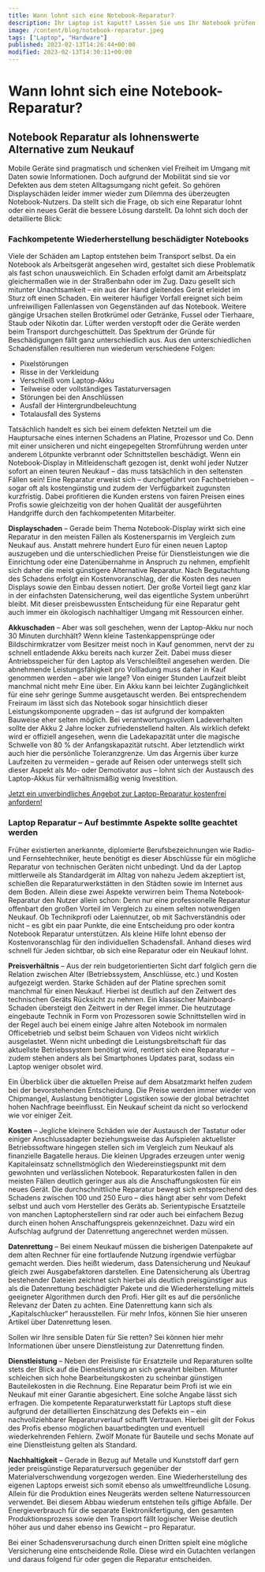 ```yaml
---
title: Wann lohnt sich eine Notebook-Reparatur?
description: Ihr Laptop ist kaputt? Lassen Sie uns Ihr Notebook prüfen und checken, ob sich eine Reparatur für Sie doch lohnt!
image: /content/blog/notebook-reparatur.jpeg
tags: ["Laptop", "Hardware"]
published: 2023-02-13T14:26:44+00:00
modified: 2023-02-13T14:30:11+00:00
---
```


# Wann lohnt sich eine Notebook-Reparatur?

## Notebook Reparatur als lohnenswerte Alternative zum Neukauf

Mobile Geräte sind pragmatisch und schenken viel Freiheit im Umgang mit Daten sowie Informationen. Doch aufgrund der Mobilität sind sie vor Defekten aus dem steten Alltagsumgang nicht gefeit. So gehören Displayschäden leider immer wieder zum Dilemma des überzeugten Notebook-Nutzers. Da stellt sich die Frage, ob sich eine Reparatur lohnt oder ein neues Gerät die bessere Lösung darstellt. Da lohnt sich doch der detaillierte Blick:

### Fachkompetente Wiederherstellung beschädigter Notebooks
Viele der Schäden am Laptop entstehen beim Transport selbst. Da ein Notebook als Arbeitsgerät angesehen wird, gestaltet sich diese Problematik als fast schon unausweichlich. Ein Schaden erfolgt damit am Arbeitsplatz gleichermaßen wie in der Straßenbahn oder im Zug. Dazu gesellt sich mitunter Unachtsamkeit – ein aus der Hand gleitendes Gerät erleidet im Sturz oft einen Schaden. Ein weiterer häufiger Vorfall ereignet sich beim unfreiwilligen Fallenlassen von Gegenständen auf das Notebook. Weitere gängige Ursachen stellen Brotkrümel oder Getränke, Fussel oder Tierhaare, Staub oder Nikotin dar. Lüfter werden verstopft oder die Geräte werden beim Transport durchgeschüttelt. Das Spektrum der Gründe für Beschädigungen fällt ganz unterschiedlich aus. Aus den unterschiedlichen Schadensfällen resultieren nun wiederum verschiedene Folgen:

- Pixelstörungen
- Risse in der Verkleidung
- Verschleiß vom Laptop-Akku
- Teilweise oder vollständiges Tastaturversagen
- Störungen bei den Anschlüssen
- Ausfall der Hintergrundbeleuchtung
- Totalausfall des Systems

Tatsächlich handelt es sich bei einem defekten Netzteil um die Hauptursache eines internen Schadens an Platine, Prozessor und Co. Denn mit einer unsicheren und nicht eingepegelten Stromführung werden unter anderem Lötpunkte verbrannt oder Schnittstellen beschädigt. Wenn ein Notebook-Display in Mitleidenschaft gezogen ist, denkt wohl jeder Nutzer sofort an einen teuren Neukauf – das muss tatsächlich in den seltensten Fällen sein! Eine Reparatur erweist sich – durchgeführt von Fachbetrieben – sogar oft als kostengünstig und zudem der Verfügbarkeit zugunsten kurzfristig. Dabei profitieren die Kunden erstens von fairen Preisen eines Profis sowie gleichzeitig von der hohen Qualität der ausgeführten Handgriffe durch den fachkompetenten Mitarbeiter.

**Displayschaden** – Gerade beim Thema Notebook-Display wirkt sich eine Reparatur in den meisten Fällen als Kostenersparnis im Vergleich zum Neukauf aus. Anstatt mehrere hundert Euro für einen neuen Laptop auszugeben und die unterschiedlichen Preise für Dienstleistungen wie die Einrichtung oder eine Datenübernahme in Anspruch zu nehmen, empfiehlt sich daher die meist günstigere Alternative Reparatur. Nach Begutachtung des Schadens erfolgt ein Kostenvoranschlag, der die Kosten des neuen Displays sowie den Einbau dessen notiert. Der große Vorteil liegt ganz klar in der einfachsten Datensicherung, weil das eigentliche System unberührt bleibt. Mit dieser preisbewussten Entscheidung für eine Reparatur geht auch immer ein ökologisch nachhaltiger Umgang mit Ressourcen einher.

**Akkuschaden** – Aber was soll geschehen, wenn der Laptop-Akku nur noch 30 Minuten durchhält? Wenn kleine Tastenkappensprünge oder Bildschirmkratzer vom Besitzer meist noch in Kauf genommen, nervt der zu schnell entladende Akku bereits nach kurzer Zeit. Dabei muss dieser Antriebsspeicher für den Laptop als Verschleißteil angesehen werden. Die abnehmende Leistungsfähigkeit pro Vollladung muss daher in Kauf genommen werden – aber wie lange? Von einiger Stunden Laufzeit bleibt manchmal nicht mehr Eine über. Ein Akku kann bei leichter Zugänglichkeit für eine sehr geringe Summe ausgetauscht werden. Bei entsprechendem Freiraum im lässt sich das Notebook sogar hinsichtlich dieser Leistungskomponente upgraden – das ist aufgrund der kompakten Bauweise eher selten möglich. Bei verantwortungsvollem Ladeverhalten sollte der Akku 2 Jahre locker zufriedenstellend halten. Als wirklich defekt wird er offiziell angesehen, wenn die Ladekapazität unter die magische Schwelle von 80 % der Anfangskapazität rutscht. Aber letztendlich wirkt auch hier die persönliche Toleranzgrenze. Um das Ärgernis über kurze Laufzeiten zu vermeiden – gerade auf Reisen oder unterwegs stellt sich dieser Aspekt als Mo- oder Demotivator aus – lohnt sich der Austausch des Laptop-Akkus für verhältnismäßig wenig Investition.

[Jetzt ein unverbindliches Angebot zur Laptop-Reparatur kostenfrei anfordern!](/repair/laptop-reparatur)

### Laptop Reparatur – Auf bestimmte Aspekte sollte geachtet werden
Früher existierten anerkannte, diplomierte Berufsbezeichnungen wie Radio- und Fernsehtechniker, heute benötigt es dieser Abschlüsse für ein mögliche Reparatur von technischen Geräten nicht unbedingt. Und da der Laptop mittlerweile als Standardgerät im Alltag von nahezu Jedem akzeptiert ist, schießen die Reparaturwerkstätten in den Städten sowie im Internet aus dem Boden. Allein diese zwei Aspekte verwirren beim Thema Notebook-Reparatur den Nutzer allein schon: Denn nur eine professionelle Reparatur offenbart den großen Vorteil im Vergleich zu einem selten notwendigen Neukauf. Ob Technikprofi oder Laiennutzer, ob mit Sachverständnis oder nicht – es gibt ein paar Punkte, die eine Entscheidung pro oder kontra Notebook Reparatur unterstützen. Als kleine Hilfe lohnt ebenso der Kostenvoranschlag für den individuellen Schadensfall. Anhand dieses wird schnell für Jeden sichtbar, ob sich eine Reparatur oder ein Neukauf lohnt.

**Preisverhältnis** – Aus der rein budgetorientierten Sicht darf folglich gern die Relation zwischen Alter (Betriebssystem, Anschlüsse, etc.) und Kosten aufgezeigt werden. Starke Schäden auf der Platine sprechen somit manchmal für einen Neukauf. Hierbei ist deutlich auf den Zeitwert des technischen Geräts Rücksicht zu nehmen. Ein klassischer Mainboard-Schaden übersteigt den Zeitwert in der Regel immer. Die heutzutage eingebaute Technik in Form von Prozessoren sowie Schnittstellen wird in der Regel auch bei einem einige Jahre alten Notebook im normalen Officebetrieb und selbst beim Schauen von Videos nicht wirklich ausgelastet. Wenn nicht unbedingt die Leistungsbreitschaft für das aktuellste Betriebssystem benötigt wird, rentiert sich eine Reparatur – zudem stehen anders als bei Smartphones Updates parat, sodass ein Laptop weniger obsolet wird.

Ein Überblick über die aktuellen Preise auf dem Absatzmarkt helfen zudem bei der bevorstehenden Entscheidung. Die Preise werden immer wieder von Chipmangel, Auslastung benötigter Logistiken sowie der global betrachtet hohen Nachfrage beeinflusst. Ein Neukauf scheint da nicht so verlockend wie vor einiger Zeit.

**Kosten** – Jegliche kleinere Schäden wie der Austausch der Tastatur oder einiger Anschlussadapter beziehungsweise das Aufspielen aktuellster Betriebssoftware hingegen stellen sich im Vergleich zum Neukauf als finanzielle Bagatelle heraus. Die kleinen Upgrades erzeugen unter wenig Kapitaleinsatz schnellstmöglich den Wiedereinstiegspunkt mit dem gewohnten und verlässlichen Notebook. Reparaturkosten fallen in den meisten Fällen deutlich geringer aus als die Anschaffungskosten für ein neues Gerät. Die durchschnittliche Reparatur bewegt sich entsprechend des Schadens zwischen 100 und 250 Euro – dies hängt aber sehr vom Defekt selbst und auch vom Hersteller des Geräts ab. Serientypische Ersatzteile von manchen Laptopherstellern sind rar oder auch bei einfachem Bezug durch einen hohen Anschaffungspreis gekennzeichnet. Dazu wird ein Aufschlag aufgrund der Datenrettung angerechnet werden müssen.

**Datenrettung** – Bei einem Neukauf müssen die bisherigen Datenpakete auf dem alten Rechner für eine fortlaufende Nutzung irgendwie verfügbar gemacht werden. Dies heißt wiederum, dass Datensicherung und Neukauf gleich zwei Ausgabefaktoren darstellen. Eine Datensicherung als Übertrag bestehender Dateien zeichnet sich hierbei als deutlich preisgünstiger aus als die Datenrettung beschädigter Pakete und die Wiederherstellung mittels geeigneter Algorithmen durch den Profi. Hier gilt es auf die persönliche Relevanz der Daten zu achten. Eine Datenrettung kann sich als „Kapitalschlucker“ herausstellen. Für mehr Infos, können Sie hier unseren Artikel über Datenrettung lesen.

Sollen wir Ihre sensible Daten für Sie retten? Sei können hier mehr Informationen über unsere Dienstleistung zur Datenrettung finden.

**Dienstleistung** – Neben der Preisliste für Ersatzteile und Reparaturen sollte stets der Blick auf die Dienstleistung an sich gewahrt bleiben. Mitunter schleichen sich hohe Bearbeitungskosten zu scheinbar günstigen Bauteilekosten in die Rechnung. Eine Reparatur beim Profi ist wie ein Neukauf mit einer Garantie abgesichert. Eine solche Angabe lässt sich erfragen. Die kompetente Reparaturwerkstatt für Laptops stuft diese aufgrund der detaillierten Einschätzung des Defekts ein – ein nachvollziehbarer Reparaturverlauf schafft Vertrauen. Hierbei gilt der Fokus des Profis ebenso möglichen bauartbedingten und eventuell wiederkehrenden Fehlern. Zwölf Monate für Bauteile und sechs Monate auf eine Dienstleistung gelten als Standard.

**Nachhaltigkeit** – Gerade in Bezug auf Metalle und Kunststoff darf gern jeder preisgünstige Reparaturversuch gegenüber der Materialverschwendung vorgezogen werden. Eine Wiederherstellung des eigenen Laptops erweist sich somit ebenso als umweltfreundliche Lösung. Allein für die Produktion eines Neugeräts werden seltene Naturressourcen verwendet. Bei diesem Abbau wiederum entstehen teils giftige Abfälle. Der Energieverbrauch für die separate Elektronikfertigung, den gesamten Produktionsprozess sowie den Transport fällt logischer Weise deutlich höher aus und daher ebenso ins Gewicht – pro Reparatur.

Bei einer Schadensverursachung durch einen Dritten spielt eine mögliche Versicherung eine entscheidende Rolle. Diese wird ein Gutachten verlangen und daraus folgend für oder gegen die Reparatur entscheiden.

